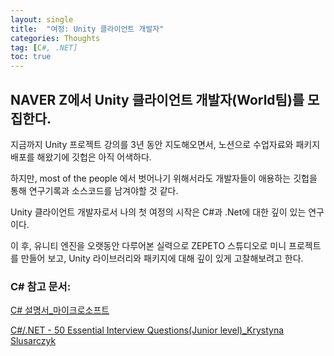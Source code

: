 ```yaml
---
layout: single
title:  "여정: Unity 클라이언트 개발자"
categories: Thoughts
tag: [C#, .NET]
toc: true
---
```


## NAVER Z에서 Unity 클라이언트 개발자(World팀)를 모집한다.

지금까지 Unity 프로젝트 강의를 3년 동안 지도해오면서, 노션으로 수업자료와 패키지 배포를 해왔기에 깃헙은 아직 어색하다.

하지만, most of the people 에서 벗어나기 위해서라도 개발자들이 애용하는 깃헙을 통해 연구기록과 소스코드를 남겨야할 것 같다.

Unity 클라이언트 개발자로서 나의 첫 여정의 시작은 C#과 .Net에 대한 깊이 있는 연구이다.

이 후, 유니티 엔진을 오랫동안 다루어본 실력으로 ZEPETO 스튜디오로 미니 프로젝트를 만들어 보고, Unity 라이브러리와 패키지에 대해 깊이 있게 고찰해보려고 한다.



### C# 참고 문서: 

[C# 설명서_마이크로소프트](https://docs.microsoft.com/ko-kr/dotnet/csharp/tour-of-csharp/)

[C#/.NET - 50 Essential Interview Questions(Junior level)_Krystyna Slusarczyk](https://www.udemy.com/course/csharpnet-50-essential-interview-questions-junior-level/)
